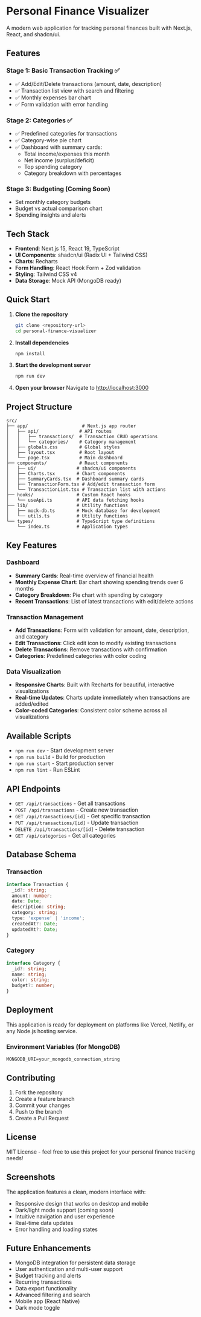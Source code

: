 # Personal Finance Visualizer

A modern web application for tracking personal finances built with Next.js, React, and shadcn/ui.

## Features

### Stage 1: Basic Transaction Tracking ✅
- ✅ Add/Edit/Delete transactions (amount, date, description)
- ✅ Transaction list view with search and filtering
- ✅ Monthly expenses bar chart
- ✅ Form validation with error handling

### Stage 2: Categories ✅
- ✅ Predefined categories for transactions
- ✅ Category-wise pie chart
- ✅ Dashboard with summary cards:
  - Total income/expenses this month
  - Net income (surplus/deficit)
  - Top spending category
  - Category breakdown with percentages

### Stage 3: Budgeting (Coming Soon)
- Set monthly category budgets
- Budget vs actual comparison chart
- Spending insights and alerts

## Tech Stack

- **Frontend**: Next.js 15, React 19, TypeScript
- **UI Components**: shadcn/ui (Radix UI + Tailwind CSS)
- **Charts**: Recharts
- **Form Handling**: React Hook Form + Zod validation
- **Styling**: Tailwind CSS v4
- **Data Storage**: Mock API (MongoDB ready)

## Quick Start

1. **Clone the repository**
   ```bash
   git clone <repository-url>
   cd personal-finance-visualizer
   ```

2. **Install dependencies**
   ```bash
   npm install
   ```

3. **Start the development server**
   ```bash
   npm run dev
   ```

4. **Open your browser**
   Navigate to [http://localhost:3000](http://localhost:3000)

## Project Structure

```
src/
├── app/                    # Next.js app router
│   ├── api/               # API routes
│   │   ├── transactions/  # Transaction CRUD operations
│   │   └── categories/    # Category management
│   ├── globals.css        # Global styles
│   ├── layout.tsx         # Root layout
│   └── page.tsx           # Main dashboard
├── components/            # React components
│   ├── ui/               # shadcn/ui components
│   ├── Charts.tsx        # Chart components
│   ├── SummaryCards.tsx  # Dashboard summary cards
│   ├── TransactionForm.tsx # Add/edit transaction form
│   └── TransactionList.tsx # Transaction list with actions
├── hooks/                # Custom React hooks
│   └── useApi.ts         # API data fetching hooks
├── lib/                  # Utility functions
│   ├── mock-db.ts        # Mock database for development
│   └── utils.ts          # Utility functions
└── types/                # TypeScript type definitions
    └── index.ts          # Application types
```

## Key Features

### Dashboard
- **Summary Cards**: Real-time overview of financial health
- **Monthly Expense Chart**: Bar chart showing spending trends over 6 months
- **Category Breakdown**: Pie chart with spending by category
- **Recent Transactions**: List of latest transactions with edit/delete actions

### Transaction Management
- **Add Transactions**: Form with validation for amount, date, description, and category
- **Edit Transactions**: Click edit icon to modify existing transactions
- **Delete Transactions**: Remove transactions with confirmation
- **Categories**: Predefined categories with color coding

### Data Visualization
- **Responsive Charts**: Built with Recharts for beautiful, interactive visualizations
- **Real-time Updates**: Charts update immediately when transactions are added/edited
- **Color-coded Categories**: Consistent color scheme across all visualizations

## Available Scripts

- `npm run dev` - Start development server
- `npm run build` - Build for production
- `npm run start` - Start production server
- `npm run lint` - Run ESLint

## API Endpoints

- `GET /api/transactions` - Get all transactions
- `POST /api/transactions` - Create new transaction
- `GET /api/transactions/[id]` - Get specific transaction
- `PUT /api/transactions/[id]` - Update transaction
- `DELETE /api/transactions/[id]` - Delete transaction
- `GET /api/categories` - Get all categories

## Database Schema

### Transaction
```typescript
interface Transaction {
  _id?: string;
  amount: number;
  date: Date;
  description: string;
  category: string;
  type: 'expense' | 'income';
  createdAt?: Date;
  updatedAt?: Date;
}
```

### Category
```typescript
interface Category {
  _id?: string;
  name: string;
  color: string;
  budget?: number;
}
```

## Deployment

This application is ready for deployment on platforms like Vercel, Netlify, or any Node.js hosting service.

### Environment Variables (for MongoDB)
```env
MONGODB_URI=your_mongodb_connection_string
```

## Contributing

1. Fork the repository
2. Create a feature branch
3. Commit your changes
4. Push to the branch
5. Create a Pull Request

## License

MIT License - feel free to use this project for your personal finance tracking needs!

## Screenshots

The application features a clean, modern interface with:
- Responsive design that works on desktop and mobile
- Dark/light mode support (coming soon)
- Intuitive navigation and user experience
- Real-time data updates
- Error handling and loading states

## Future Enhancements

- MongoDB integration for persistent data storage
- User authentication and multi-user support
- Budget tracking and alerts
- Recurring transactions
- Data export functionality
- Advanced filtering and search
- Mobile app (React Native)
- Dark mode toggle
